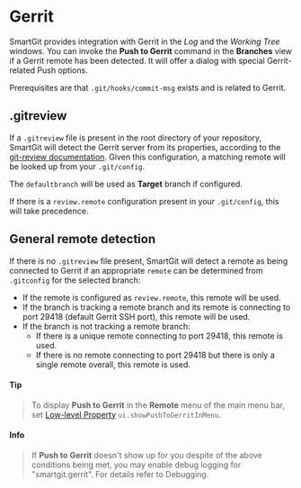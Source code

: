 # Gerrit

SmartGit provides integration with Gerrit in the *Log* and the *Working Tree* windows. You can invoke the **Push to Gerrit** command in the **Branches** view if a Gerrit remote has been detected. It will offer a dialog with special Gerrit-related Push options.

Prerequisites are that `.git/hooks/commit-msg` exists and is related to Gerrit.

## .gitreview

If a `.gitreview` file is present in the root directory of your repository, SmartGit will detect the Gerrit server from its properties, according to the [git-review documentation](https://linux.die.net/man/1/git-review). Given this configuration, a matching remote will be looked up from your `.git/config`.

The `defaultbranch` will be used as **Target** branch if configured.

If there is a `review.remote` configuration present in your `.git/config`, this will take precedence.

## General remote detection

If there is no `.gitreview` file present, SmartGit will detect a remote as being connected to Gerrit if an appropriate `remote` can be determined from `.gitconfig` for the selected branch:

- If the remote is configured as `review.remote`, this remote will be used.
- If the branch is tracking a remote branch and its remote is connecting to port 29418 (default Gerrit SSH port), this remote will be used.
- If the branch is not tracking a remote branch:
    - If there is a unique remote connecting to port 29418, this remote is used.
    - If there is no remote connecting to port 29418 but there is only a single remote overall, this remote is used.

#### Tip

> To display **Push to Gerrit** in the **Remote** menu of the main menu bar,
> set [Low-level Property](../GUI/AdvancedSettings/System-Properties.md) `ui.showPushToGerritInMenu`.

#### Info

> If **Push to Gerrit** doesn't show up for you despite of the above conditions being met, you may enable debug logging for
> "smartgit.gerrit". For details refer to Debugging.


